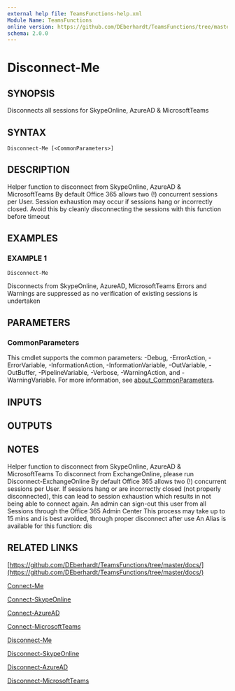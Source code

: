 ```yaml
---
external help file: TeamsFunctions-help.xml
Module Name: TeamsFunctions
online version: https://github.com/DEberhardt/TeamsFunctions/tree/master/docs/
schema: 2.0.0
---
```


# Disconnect-Me

## SYNOPSIS
Disconnects all sessions for SkypeOnline, AzureAD & MicrosoftTeams

## SYNTAX

```
Disconnect-Me [<CommonParameters>]
```

## DESCRIPTION
Helper function to disconnect from SkypeOnline, AzureAD & MicrosoftTeams
By default Office 365 allows two (!) concurrent sessions per User.
Session exhaustion may occur if sessions hang or incorrectly closed.
Avoid this by cleanly disconnecting the sessions with this function before timeout

## EXAMPLES

### EXAMPLE 1
```
Disconnect-Me
```

Disconnects from SkypeOnline, AzureAD, MicrosoftTeams
Errors and Warnings are suppressed as no verification of existing sessions is undertaken

## PARAMETERS

### CommonParameters
This cmdlet supports the common parameters: -Debug, -ErrorAction, -ErrorVariable, -InformationAction, -InformationVariable, -OutVariable, -OutBuffer, -PipelineVariable, -Verbose, -WarningAction, and -WarningVariable. For more information, see [about_CommonParameters](http://go.microsoft.com/fwlink/?LinkID=113216).

## INPUTS

## OUTPUTS

## NOTES
Helper function to disconnect from SkypeOnline, AzureAD & MicrosoftTeams
To disconnect from ExchangeOnline, please run Disconnect-ExchangeOnline
By default Office 365 allows two (!) concurrent sessions per User.
If sessions hang or are incorrectly closed (not properly disconnected),
this can lead to session exhaustion which results in not being able to connect again.
An admin can sign-out this user from all Sessions through the Office 365 Admin Center
This process may take up to 15 mins and is best avoided, through proper disconnect after use
An Alias is available for this function: dis

## RELATED LINKS

[https://github.com/DEberhardt/TeamsFunctions/tree/master/docs/](https://github.com/DEberhardt/TeamsFunctions/tree/master/docs/)

[Connect-Me]()

[Connect-SkypeOnline]()

[Connect-AzureAD]()

[Connect-MicrosoftTeams]()

[Disconnect-Me]()

[Disconnect-SkypeOnline]()

[Disconnect-AzureAD]()

[Disconnect-MicrosoftTeams]()

